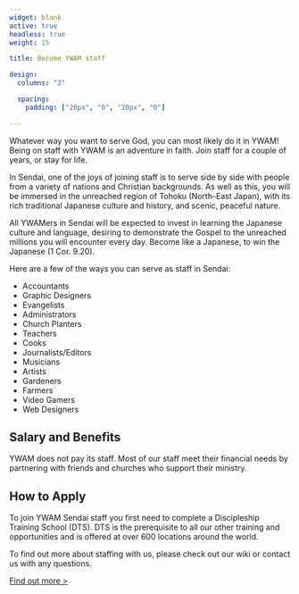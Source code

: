 ```yaml
---
widget: blank
active: true
headless: true
weight: 15

title: Become YWAM staff

design:
  columns: "2"

  spacing:
    padding: ["20px", "0", "20px", "0"]

---
```


Whatever way you want to serve God, you can most likely do it in YWAM! Being on staff with YWAM is an adventure in faith. Join staff for a couple of years, or stay for life.

In Sendai, one of the joys of joining staff is to serve side by side with people from a variety of nations and Christian backgrounds. As well as this, you will be immersed in the unreached region of Tohoku (North-East Japan), with its rich traditional Japanese culture and history, and scenic, peaceful nature.

All YWAMers in Sendai will be expected to invest in learning the Japanese culture and language, desiring to demonstrate the Gospel to the unreached millions you will encounter every day. Become like a Japanese, to win the Japanese (1 Cor. 9.20).

Here are a few of the ways you can serve as staff in Sendai:

* Accountants
* Graphic Designers
* Evangelists
* Administrators
* Church Planters
* Teachers
* Cooks
* Journalists/Editors
* Musicians
* Artists
* Gardeners
* Farmers
* Video Gamers
* Web Designers

## Salary and Benefits

YWAM does not pay its staff. Most of our staff meet their financial needs by partnering with friends and churches who support their ministry.

## How to Apply

To join YWAM Sendai staff you first need to complete a Discipleship Training School (DTS). DTS is the prerequisite to all our other training and opportunities and is offered at over 600 locations around the world.

To find out more about staffing with us, please check out our wiki or contact us with any questions.

[Find out more >](https://wiki.ywamsendai.org/ywam/join)
